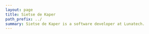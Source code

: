 ```yaml
---
layout: page
title: Sietse de Kaper
path_prefix: ../
summary: Sietse de Kaper is a software developer at Lunatech.
---
```

